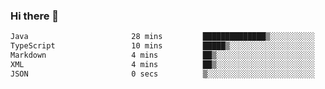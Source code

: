 ### Hi there 👋

<!--START_SECTION:waka-->

```txt
Java                       28 mins         ██████████████▒░░░░░░░░░░   57.61 %
TypeScript                 10 mins         █████▒░░░░░░░░░░░░░░░░░░░   21.24 %
Markdown                   4 mins          ██▒░░░░░░░░░░░░░░░░░░░░░░   09.72 %
XML                        4 mins          ██▒░░░░░░░░░░░░░░░░░░░░░░   09.08 %
JSON                       0 secs          ▒░░░░░░░░░░░░░░░░░░░░░░░░   01.35 %
```

<!--END_SECTION:waka-->

<!--
**jerry-shao/jerry-shao** is a ✨ _special_ ✨ repository because its `README.md` (this file) appears on your GitHub profile.

Here are some ideas to get you started:

- 🔭 I’m currently working on ...
- 🌱 I’m currently learning ...
- 👯 I’m looking to collaborate on ...
- 🤔 I’m looking for help with ...
- 💬 Ask me about ...
- 📫 How to reach me: ...
- 😄 Pronouns: ...
- ⚡ Fun fact: ...
-->
